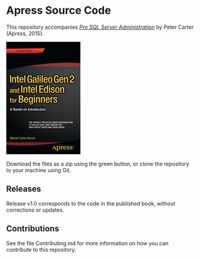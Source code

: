# Apress Source Code

This repository accompanies [*Pro SQL Server Administration*](http://www.apress.com/9781484207116) by Peter Carter (Apress, 2015).

![Cover image](9781484207116.jpg)

Download the files as a zip using the green button, or clone the repository to your machine using Git.

## Releases

Release v1.0 corresponds to the code in the published book, without corrections or updates.

## Contributions

See the file Contributing.md for more information on how you can contribute to this repository.
